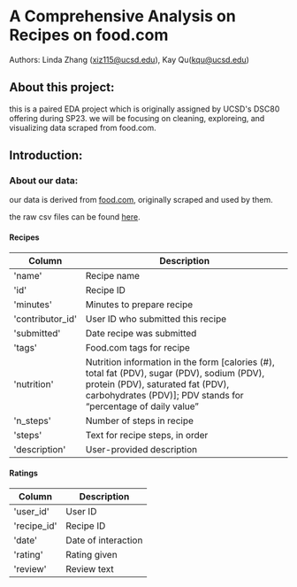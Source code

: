 # A Comprehensive Analysis on Recipes on food.com
Authors: Linda Zhang (xiz115@ucsd.edu), Kay Qu(kqu@ucsd.edu)

## About this project: 
this is a paired EDA project which is originally assigned by UCSD's DSC80 offering during SP23. 
we will be focusing on  cleaning, exploreing, and visualizing data scraped from food.com.

## Introduction:

### About our data:
our data is derived from [food.com](https://www.food.com), originally scraped and used by them. 

the raw csv files can be found [here](https://drive.google.com/file/d/1kIbMz6jlhleiZ9_3QthmUnifoSds_2EI/view).


#### Recipes

| Column           | Description                                          |
|------------------|------------------------------------------------------|
| 'name'           | Recipe name                                          |
| 'id'             | Recipe ID                                            |
| 'minutes'        | Minutes to prepare recipe                            |
| 'contributor_id' | User ID who submitted this recipe                     |
| 'submitted'      | Date recipe was submitted                            |
| 'tags'           | Food.com tags for recipe                             |
| 'nutrition'      | Nutrition information in the form [calories (#), total fat (PDV), sugar (PDV), sodium (PDV), protein (PDV), saturated fat (PDV), carbohydrates (PDV)]; PDV stands for “percentage of daily value” |
| 'n_steps'        | Number of steps in recipe                            |
| 'steps'          | Text for recipe steps, in order                       |
| 'description'    | User-provided description                             |

#### Ratings

| Column       | Description           |
|--------------|-----------------------|
| 'user_id'    | User ID               |
| 'recipe_id'  | Recipe ID             |
| 'date'       | Date of interaction   |
| 'rating'     | Rating given          |
| 'review'     | Review text           |
